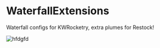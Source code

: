 # WaterfallExtensions
Waterfall configs for KWRocketry, extra plumes for Restock!



![hfdgfd](https://github.com/rbeap/WaterfallExtensions/assets/170141846/150b545f-77b3-4a60-b035-1061c9fb886c)
